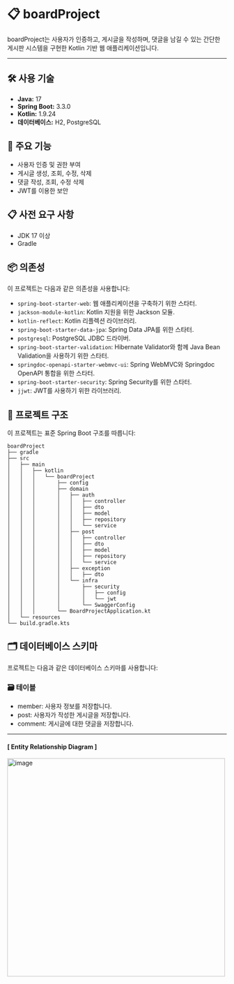 # 📋 boardProject

boardProject는 사용자가 인증하고, 게시글을 작성하며, 댓글을 남길 수 있는 간단한 게시판 시스템을 구현한 Kotlin 기반 웹 애플리케이션입니다.
***

## 🛠 사용 기술

- **Java:** 17
- **Spring Boot:** 3.3.0
- **Kotlin:** 1.9.24
- **데이터베이스:** H2, PostgreSQL

## 🚀 주요 기능

- 사용자 인증 및 권한 부여
- 게시글 생성, 조회, 수정, 삭제
- 댓글 작성, 조회, 수정 삭제
- JWT를 이용한 보안


## 📋 사전 요구 사항

- JDK 17 이상
- Gradle

## 📦 의존성

이 프로젝트는 다음과 같은 의존성을 사용합니다:

- `spring-boot-starter-web`: 웹 애플리케이션을 구축하기 위한 스타터.
- `jackson-module-kotlin`: Kotlin 지원을 위한 Jackson 모듈.
- `kotlin-reflect`: Kotlin 리플렉션 라이브러리.
- `spring-boot-starter-data-jpa`: Spring Data JPA를 위한 스타터.
- `postgresql`: PostgreSQL JDBC 드라이버.
- `spring-boot-starter-validation`: Hibernate Validator와 함께 Java Bean Validation을 사용하기 위한 스타터.
- `springdoc-openapi-starter-webmvc-ui`: Spring WebMVC와 Springdoc OpenAPI 통합을 위한 스타터.
- `spring-boot-starter-security`: Spring Security를 위한 스타터.
- `jjwt`: JWT를 사용하기 위한 라이브러리.

## 📂 프로젝트 구조

이 프로젝트는 표준 Spring Boot 구조를 따릅니다:

```
boardProject
├── gradle
├── src
│   ├── main
│   │   ├── kotlin
│   │   │   └── boardProject
│   │   │       ├── config
│   │   │       ├── domain
│   │   │       │   ├── auth
│   │   │       │   │   ├── controller
│   │   │       │   │   ├── dto
│   │   │       │   │   ├── model
│   │   │       │   │   ├── repository
│   │   │       │   │   └── service
│   │   │       │   ├── post
│   │   │       │   │   ├── controller
│   │   │       │   │   ├── dto
│   │   │       │   │   ├── model
│   │   │       │   │   ├── repository
│   │   │       │   │   └── service
│   │   │       │   ├── exception
│   │   │       │   │   ├── dto
│   │   │       │   └── infra
│   │   │       │       ├── security
│   │   │       │       │   ├── config
│   │   │       │       │   └── jwt
│   │   │       │       └── SwaggerConfig
│   │   │       └── BoardProjectApplication.kt
│   └── resources
└── build.gradle.kts

```

## 🗂️ 데이터베이스 스키마
프로젝트는 다음과 같은 데이터베이스 스키마를 사용합니다:


### 🗃️ 테이블
- member: 사용자 정보를 저장합니다.
- post: 사용자가 작성한 게시글을 저장합니다.
- comment: 게시글에 대한 댓글을 저장합니다. 





***

#### [ Entity Relationship Diagram ]
<img width="500" alt="image" src="https://github.com/taehuiii/boardProject/assets/160212663/a5cafe1f-8b6f-44e9-b28c-748e9158aecb">





